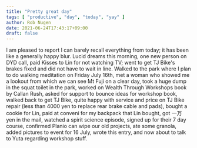 ```yaml
---
title: "Pretty great day"
tags: [ "productive", "day", "today", "yay" ]
author: Rob Nugen
date: 2021-06-24T17:43:17+09:00
draft: false
---
```


I am pleased to report I can barely recall everything from today; it
has been like a generally happy blur.  Lucid dreams this morning, one
new person on DYD call, paid Kisses to Lin for not watching TV; went
to get TJ Bike's brakes fixed and did not have to wait in line.
Walked to the park where I plan to do walking meditation on Friday
July 16th, met a woman who showed me a lookout from which we can see
Mt Fuji on a clear day, took a huge dump in the squat toilet in the
park, worked on Wealth Through Workshops book by Callan Rush, asked
for support to bounce ideas for workshop book, walked back to get TJ
Bike, quite happy with service and price on TJ Bike repair (less than
4000 yen to replace rear brake cable and pads), bought a cookie for
Lin, paid at conveni for my backpack that Lin bought, got 一万 yen in
the mail, watched a spirit science episode, signed up for their 7 day
course, confirmed Planio can wipe our old projects, ate some granola,
added pictures to event for 16 July, wrote this entry, and now about
to talk to Yuta regarding workshop stuff.




